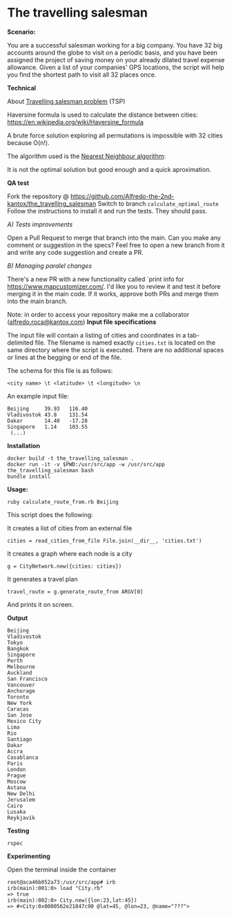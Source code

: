 # The travelling salesman

**Scenario:**

You are a successful salesman working for a big company. You have 32 big accounts around the globe to visit on a periodic basis, and you have been assigned the project of saving money on your already dilated travel expense allowance. Given a list of your companies' GPS locations, the script will help you find the shortest path to visit all 32 places once.

**Technical**

About [Travelling salesman problem](https://en.wikipedia.org/wiki/Travelling_salesman_problem) (TSP)

Haversine formula is used to calculate the distance between cities: <https://en.wikipedia.org/wiki/Haversine_formula>

A brute force solution exploring all permutations is impossible with 32 cities because O(n!).

The algorithm used is the [Nearest Neighbour algorithm](https://en.wikipedia.org/wiki/Nearest_neighbour_algorithm):

It is not the optimal solution but good enough and a quick aproximation.

**QA test**

Fork the repository @ https://github.com/Alfredo-the-2nd-kantox/the_travelling_salesman
Switch to branch `calculate_optimal_route`
Follow the instructions to install it and run the tests. They should pass.

*A) Tests improvements*

Open a Pull Request to merge that branch into the main.
Can you make any comment or suggestion in the specs?
Feel free to open a new branch from it and write any code suggestion and create a PR.

*B) Managing paralel changes*

There's a new PR with a new functionality called `print info for https://www.mapcustomizer.com/.
I'd like you to review it and test it before merging it in the main code.
If it works, approve both PRs and merge them into the main branch.

Note: in order to access your repository make me a collaborator (alfredo.roca@kantox.com)
**Input file specifications**

The input file will contain a listing of cities and coordinates in a tab-delimited file. The filename is named exactly `cities.txt` is located on the same directory where the script is executed. There are no additional spaces or lines at the begging or end of the file.

The schema for this file is as follows:

    <city name> \t <latitude> \t <longitude> \n

An example input file:

    Beijing     39.93   116.40
    Vladivostok 43.8    131.54
    Dakar       14.40   -17.28
    Singapore   1.14    103.55
     (...)

**Installation**

    docker build -t the_travelling_salesman .
    docker run -it -v $PWD:/usr/src/app -w /usr/src/app the_travelling_salesman bash
    bundle install

**Usage:**

    ruby calculate_route_from.rb Beijing

This script does the following:

It creates a list of cities from an external file

    cities = read_cities_from_file File.join(__dir__, 'cities.txt')

It creates a graph where each node is a city

    g = CityNetwork.new({cities: cities})

It generates a travel plan

    travel_route = g.generate_route_from ARGV[0]

And prints it on screen.

**Output**

    Beijing
    Vladivostok
    Tokyo
    Bangkok
    Singapore
    Perth
    Melbourne
    Auckland
    San Francisco
    Vancouver
    Anchorage
    Toronto
    New York
    Caracas
    San Jose
    Mexico City
    Lima
    Rio
    Santiago
    Dakar
    Accra
    Casablanca
    Paris
    London
    Prague
    Moscow
    Astana
    New Delhi
    Jerusalem
    Cairo
    Lusaka
    Reykjavík

**Testing**

```
rspec
```


**Experimenting**

Open the terminal inside the container

```
root@aca46b052a73:/usr/src/app# irb
irb(main):001:0> load "City.rb"
=> true
irb(main):002:0> City.new({lon:23,lat:45})
=> #<City:0x0000562e21847c90 @lat=45, @lon=23, @name="???">
```
